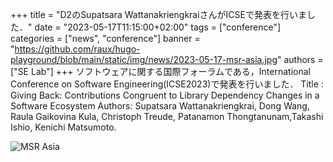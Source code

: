 +++
title = "D2のSupatsara WattanakriengkraiさんがICSEで発表を行いました．"
date = "2023-05-17T11:15:00+02:00"
tags = ["conference"]
categories = ["news", "conference"]
banner = "https://github.com/raux/hugo-playground/blob/main/static/img/news/2023-05-17-msr-asia.jpg"
authors = ["SE Lab"]
+++
ソフトウェアに関する国際フォーラムである，International Conference on Software Engineering(ICSE2023)で発表を行いました．
Title : Giving Back: Contributions Congruent to Library Dependency Changes in a Software Ecosystem
Authors: Supatsara Wattanakriengkrai, Dong Wang, Raula Gaikovina Kula, Christoph Treude, Patanamon Thongtanunam,Takashi Ishio, Kenichi Matsumoto.

![MSR Asia](https://github.com/raux/hugo-playground/blob/main/static/img/news/2023-05-17-msr-asia.jpg)
